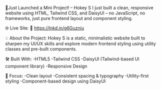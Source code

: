 🚀Just Launched a Mini Project! – Hokey S
I just built a clean, responsive website using HTML, Tailwind CSS, and DaisyUI – no JavaScript, no frameworks, just pure frontend layout and component styling.

🌐 Live Site:
 🔗 https://lnkd.in/g6Guzniu

💡 About the Project:
Hokey S is a static, minimalistic website built to sharpen my UI/UX skills and explore modern frontend styling using utility classes and pre-built components.

🛠️ Built With:
-HTML5
-Tailwind CSS
-DaisyUI (Tailwind-based UI component library)
-Responsive Design

🎯 Focus:
-Clean layout
-Consistent spacing & typography
-Utility-first styling
-Component-based design using DaisyUI
